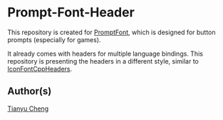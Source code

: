 Prompt-Font-Header
==================

This repository is created for [PromptFont](https://shinmera.github.io/promptfont/),
which is designed for button prompts (especially for games).

It already comes with headers for multiple language bindings.
This repository is presenting the headers in a different style,
similar to [IconFontCppHeaders](https://github.com/juliettef/IconFontCppHeaders).

Author(s)
---------
[Tianyu Cheng](tianyu.cheng@utexas.edu)
